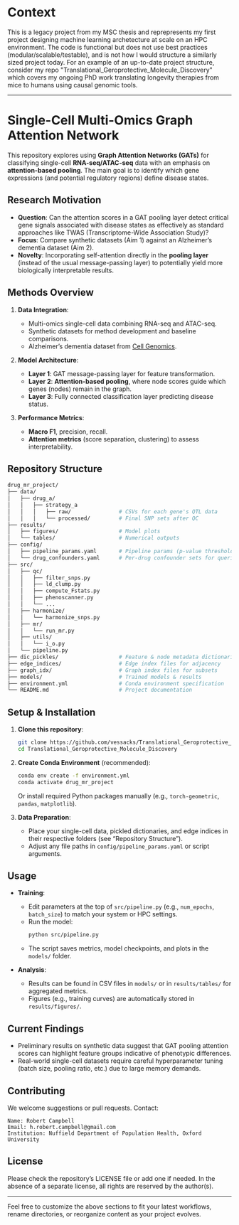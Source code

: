 # Context

This is a legacy project from my MSC thesis and reprepresents my first project designing machine learning archetecture at scale on an HPC environment. The code is functional but does not use best practices (modular/scalable/testable), and is not how I would structure a similarly sized project today. For an example of an up-to-date project structure, consider my repo "Translational_Geroprotective_Molecule_Discovery" which covers my ongoing PhD work translating longevity therapies from mice to humans using causal genomic tools. 


---

# Single-Cell Multi-Omics Graph Attention Network

This repository explores using **Graph Attention Networks (GATs)** for classifying single-cell **RNA-seq/ATAC-seq** data with an emphasis on **attention-based pooling**. The main goal is to identify which gene expressions (and potential regulatory regions) define disease states.

## Research Motivation

- **Question**: Can the attention scores in a GAT pooling layer detect critical gene signals associated with disease states as effectively as standard approaches like TWAS (Transcriptome-Wide Association Study)?  
- **Focus**: Compare synthetic datasets (Aim 1) against an Alzheimer’s dementia dataset (Aim 2).  
- **Novelty**: Incorporating self-attention directly in the **pooling layer** (instead of the usual message-passing layer) to potentially yield more biologically interpretable results.

## Methods Overview

1. **Data Integration**:  
   - Multi-omics single-cell data combining RNA-seq and ATAC-seq.  
   - Synthetic datasets for method development and baseline comparisons.  
   - Alzheimer’s dementia dataset from [Cell Genomics](https://www.cell.com/cell-genomics/fulltext/S2666-979X(23)00019-8#sectitle0030).

2. **Model Architecture**:  
   - **Layer 1**: GAT message-passing layer for feature transformation.  
   - **Layer 2**: **Attention-based pooling**, where node scores guide which genes (nodes) remain in the graph.  
   - **Layer 3**: Fully connected classification layer predicting disease status.

3. **Performance Metrics**:  
   - **Macro F1**, precision, recall.  
   - **Attention metrics** (score separation, clustering) to assess interpretability.

## Repository Structure

```bash
drug_mr_project/
├── data/
│   ├── drug_a/                   
│   │   ├── strategy_a
│   │   │   ├── raw/               # CSVs for each gene's QTL data
│   │   │   └── processed/         # Final SNP sets after QC
├── results/
│   ├── figures/                   # Model plots
│   └── tables/                    # Numerical outputs
├── config/
│   ├── pipeline_params.yaml       # Pipeline params (p-value thresholds, etc.)
│   └── drug_confounders.yaml      # Per-drug confounder sets for queries
├── src/
│   ├── qc/
│   │   ├── filter_snps.py
│   │   ├── ld_clump.py
│   │   ├── compute_Fstats.py
│   │   ├── phenoscanner.py
│   │   └── ...
│   ├── harmonize/
│   │   └── harmonize_snps.py
│   ├── mr/
│   │   └── run_mr.py
│   ├── utils/
│   │   └── i_o.py
│   └── pipeline.py
├── dic_pickles/                   # Feature & node metadata dictionaries
├── edge_indices/                  # Edge index files for adjacency
├── graph_idx/                     # Graph index files for subsets
├── models/                        # Trained models & results
├── environment.yml                # Conda environment specification
└── README.md                      # Project documentation
```

## Setup & Installation

1. **Clone this repository**:
   ```bash
   git clone https://github.com/vessacks/Translational_Geroprotective_Molecule_Discovery.git
   cd Translational_Geroprotective_Molecule_Discovery
   ```

2. **Create Conda Environment** (recommended):
   ```bash
   conda env create -f environment.yml
   conda activate drug_mr_project
   ```
   Or install required Python packages manually (e.g., `torch-geometric`, `pandas`, `matplotlib`).

3. **Data Preparation**:
   - Place your single-cell data, pickled dictionaries, and edge indices in their respective folders (see “Repository Structure”).
   - Adjust any file paths in `config/pipeline_params.yaml` or script arguments.

## Usage

- **Training**:  
  - Edit parameters at the top of `src/pipeline.py` (e.g., `num_epochs`, `batch_size`) to match your system or HPC settings.  
  - Run the model:
    ```bash
    python src/pipeline.py
    ```
  - The script saves metrics, model checkpoints, and plots in the `models/` folder.

- **Analysis**:  
  - Results can be found in CSV files in `models/` or in `results/tables/` for aggregated metrics.  
  - Figures (e.g., training curves) are automatically stored in `results/figures/`.

## Current Findings

- Preliminary results on synthetic data suggest that GAT pooling attention scores can highlight feature groups indicative of phenotypic differences.
- Real-world single-cell datasets require careful hyperparameter tuning (batch size, pooling ratio, etc.) due to large memory demands.

## Contributing

We welcome suggestions or pull requests. Contact:
```
Name: Robert Campbell
Email: h.robert.campbell@gmail.com
Institution: Nuffield Department of Population Health, Oxford University
```

## License

Please check the repository’s LICENSE file or add one if needed. In the absence of a separate license, all rights are reserved by the author(s).

---

Feel free to customize the above sections to fit your latest workflows, rename directories, or reorganize content as your project evolves.
